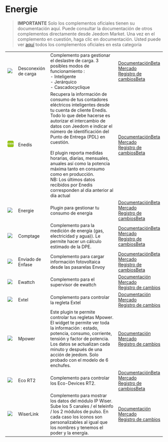 
# Energie


>**IMPORTANTE**
>Solo los complementos oficiales tienen su documentación aquí. Puede consultar la documentación de otros complementos directamente desde Jeedom Market. Una vez en el complemento en cuestión, haga clic en documentación.
>Usted puede ver [aquí](https://market.jeedom.com/index.php?v=d&p=market&type=plugin&categorie=energy) todos los complementos oficiales en esta categoría


| | | | |
|--- | --- | --- | ---|
|<img src="delestage/delestage_icon.png" class="pluginLogo" width="100" />|Desconexión de carga|Complemento para gestionar el deslastre de carga. 3 posibles modos de funcionamiento : <br>- Inteligente <br>- Jerárquico <br>- Cascadocyclique|[Documentación](delestage/index.md)[Beta](delestage/beta/index.md)<br/>[Mercado](https://market.jeedom.com/index.php?v=d&p=market_display&id=2616)<br/>[Registro de cambios](delestage/changelog.md)[Beta](delestage/beta/changelog.md)|
|<img src="enedis/enedis_icon.png" class="pluginLogo" width="100" />|Enedis|Recupera la información de consumo de tus contadores eléctricos inteligentes desde tu cuenta de cliente Enedis. Todo lo que debe hacerse es autorizar el intercambio de datos con Jeedom e indicar el número de identificación del Punto de Entrega (PDL) en cuestión. <br/><br/>El plugin reporta medidas horarias, diarias, mensuales, anuales así como la potencia máxima tanto en consumo como en producción. <br/>NB: Los últimos datos recibidos por Enedis corresponden al día anterior al día actual|[Documentación](enedis/index.md)[Beta](enedis/beta/index.md)<br/>[Mercado](https://market.jeedom.com/index.php?v=d&p=market_display&id=4036)<br/>[Registro de cambios](enedis/changelog.md)[Beta](enedis/beta/changelog.md)|
|<img src="energy/energy_icon.png" class="pluginLogo" width="100" />|Energie|Plugin para gestionar tu consumo de energía|[Documentación](energy/index.md)[Beta](energy/beta/index.md)<br/>[Mercado](https://market.jeedom.com/index.php?v=d&p=market_display&id=54)<br/>[Registro de cambios](energy/changelog.md)[Beta](energy/beta/changelog.md)|
|<img src="energy2/energy2_icon.png" class="pluginLogo" width="100" />|Comptage|Complemento para la medición de energía (gas, electricidad y agua)). Le permite hacer un cálculo estimado de la DPE.|[Documentación](energy2/index.md)[Beta](energy2/beta/index.md)<br/>[Mercado](https://market.jeedom.com/index.php?v=d&p=market_display&id=3591)<br/>[Registro de cambios](energy2/changelog.md)[Beta](energy2/beta/changelog.md)|
|<img src="envoy/envoy_icon.png" class="pluginLogo" width="100" />|Enviado de Enfase|Complemento para cargar información fotovoltaica desde las pasarelas Envoy|[Documentación](envoy/index.md)[Beta](envoy/beta/index.md)<br/>[Mercado](https://market.jeedom.com/index.php?v=d&p=market_display&id=3992)<br/>[Registro de cambios](envoy/changelog.md)[Beta](envoy/beta/changelog.md)|
|<img src="ewattch/ewattch_icon.png" class="pluginLogo" width="100" />|Ewattch|Complemento para el supervisor de ewattch|[Documentación](ewattch/index.md)<br/>[Mercado](https://market.jeedom.com/index.php?v=d&p=market_display&id=1668)<br/>[Registro de cambios](ewattch/changelog.md)|
|<img src="extel/extel_icon.png" class="pluginLogo" width="100" />|Extel|Complemento para controlar la regleta Extel|[Documentación](extel/index.md)<br/>[Mercado](https://market.jeedom.com/index.php?v=d&p=market_display&id=2979)<br/>[Registro de cambios](extel/changelog.md)|
|<img src="mpower/mpower_icon.png" class="pluginLogo" width="100" />|Mpower|Este plugin te permite controlar tus regletas Mpower. El widget te permite ver toda la información : estado, potencia, consumo, corriente, tensión y factor de potencia. Los datos se actualizan cada minuto y después de una acción de jeedom. Solo probado con el modelo de 6 enchufes.|[Documentación](mpower/index.md)<br/>[Mercado](https://market.jeedom.com/index.php?v=d&p=market_display&id=2181)<br/>[Registro de cambios](mpower/changelog.md)|
|<img src="rt2/rt2_icon.png" class="pluginLogo" width="100" />|Eco RT2|Complemento para controlar los Eco-Devices RT2.|[Documentación](rt2/index.md)[Beta](rt2/beta/index.md)<br/>[Mercado](https://market.jeedom.com/index.php?v=d&p=market_display&id=2918)<br/>[Registro de cambios](rt2/changelog.md)[Beta](rt2/beta/changelog.md)|
|<img src="wiserlink/wiserlink_icon.png" class="pluginLogo" width="100" />|WiserLink|Complemento para mostrar los datos del módulo IP Wiser. Sube los 5 canales / el teleinfo / los 2 módulos de pulso. En cada caso los iconos son personalizables al igual que los nombres y tenemos el poder y la energía.|[Documentación](wiserlink/index.md)<br/>[Mercado](https://market.jeedom.com/index.php?v=d&p=market_display&id=2938)<br/>[Registro de cambios](wiserlink/changelog.md)|
